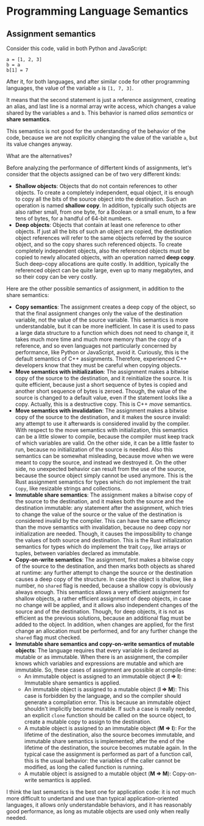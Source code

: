 # Programming Language Semantics

## Assignment semantics

Consider this code, valid in both Python and JavaScript:
```
a = [1, 2, 3]
b = a
b[1] = 7
```
After it, for both languages, and after similar code for other programming languages, the value of the variable `a` is `[1, 7, 3]`.

It means that the second statement is just a reference assignment, creating an alias, and last line is a normal array write access, which changes a value shared by the variables `a` and `b`.
This behavior is named *alias semantics* or **share semantics**.

This semantics is not good for the understanding of the behavior of the code, because we are not explicitly changing the value of the variable `a`, but its value changes anyway.

What are the alternatives?

Before analyzing the performance of differtent kinds of assignments, let's consider that the objects assigned can be of two very different kinds:
* **Shallow objects**: Objects that do not contain references to other objects. To create a completely independent, equal object, it is enough to copy all the bits of the source object into the destination. Such an operation is named **shallow copy**. In addition, typically such objects are also rather small, from one byte, for a Boolean or a small enum, to a few tens of bytes, for a handful of 64-bit numbers.
* **Deep objects**: Objects that contain at least one reference to other objects. If just all the bits of such an object are copied, the destination object references will refer to the same objects referred by the source object, and so the copy shares such referenced objects. To create completely independent objects, also the referenced objects must be copied to newly allocated objects, with an operation named **deep copy**. Such deep-copy allocations are quite costly. In addition, typically the referenced object can be quite large, even up to many megabytes, and so their copy can be very costly.

Here are the other possible semantics of assignment, in addition to the share semantics:

* **Copy semantics**: The assignment creates a deep copy of the object, so that the final assignment changes only the value of the destination variable, not the value of the source variable. This semantics is more understandable, but it can be more inefficient. In case it is used to pass a large data structure to a function which does not need to change it, it takes much more time and much more memory than the copy of a reference, and so even languages not particularly concerned by performance, like Python or JavaScript, avoid it. Curiously, this is the default semantics of C++ assignments. Therefore, experienced C++ developers know that they must be careful when copying objects.
* **Move semantics with initialization**: The assignment makes a bitwise copy of the source to the destination, and it reinitialize the source. It is quite efficient, because just a short sequence of bytes is copied and another short sequence of bytes is zeroed. Though, the value of the source is changed to a default value, even if the statement looks like a copy. Actually, this is a destructive copy. This is C++ _move_ semantics.
* **Move semantics with invalidation**: The assignment makes a bitwise copy of the source to the destination, and it makes the source invalid: any attempt to use it afterwards is considered invalid by the compiler. With respect to the move semantics with initialization, this semantics can be a little slower to compile, because the compiler must keep track of which variables are valid. On the other side, it can be a little faster to run, because no initialization of the source is needed. Also this semantics can be somewhat misleading, because move when we were meant to copy the source, and instead we destroyed it. On the other side, no unexpected behavior can result from the use of the source, because the source object simply cannot be used anymore. This is the Rust assignment semantics for types which do not implement the trait `Copy`, like resizable strings and collections.
* **Immutable share semantics**: The assignment makes a bitwise copy of the source to the destination, and it makes both the source and the destination immutable: any statement after the assignment, which tries to change the value of the source or the value of the destination is considered invalid by the compiler. This can have the same efficiency than the move semantics with invalidation, because no deep copy nor initialization are needed. Though, it causes the impossibility to change the values of both source and destination. This is the Rust initialization semantics for types which do implement the trait `Copy`, like arrays or tuples, between variables declared as immutable.
* **Copy-on-write semantics**: The assignment, first makes a bitwise copy of the source to the destination, and then marks both objects as shared at runtime: any further attempt to change the source or the destination causes a deep copy of the structure. In case the object is shallow, like a number, no `shared` flag is needed, because a shallow copy is obviously always enough. This semantics allows a very efficient assignment for shallow objects, a rather efficient assignment of deep objects, in case no change will be applied, and it allows also independent changes of the source and of the destination. Though, for deep objects, it is not as efficient as the previous solutions, because an additional flag must be added to the object. In addition, when changes are applied, for the first change an allocation must be performed, and for any further change the `shared` flag must checked.
* **Immutable share semantics and copy-on-write semantics of mutable objects**: The language requires that every variable is declared as mutable or as immutable. When there is an assignment, the compiler knows which variables and expressions are mutable and which are immutable. So, these cases of assignment are possible at compile-time:
  * An immutable object is assigned to an immutable object (**I => I**): Immutable share semantics is applied.
  * An immutable object is assigned to a mutable object (**I => M**): This case is forbidden by the language, and so the compiler should generate a compilation error. This is because an immutable object shouldn't implicitly become mutable. If such a case is really needed, an explicit `clone` function should be called on the source object, to create a mutable copy to assign to the destination.
  * A mutable object is assigned to an immutable object (**M => I**): For the lifetime of the destination, also the source becomes immutable, and immutable share semantics is implemented; after the end of the lifetime of the destination, the source becomes mutable again. In the typical case the assignment is performed as part of a function call, this is the usual behavior: the variables of the caller cannot be modified, as long the called function is running.
  * A mutable object is assigned to a mutable object (**M => M**): Copy-on-write semantics is applied.

I think the last semantics is the best one for application code: it is not much more difficult to undertand and use than typical application-oriented languages, it allows only understandable behaviors, and it has reasonably good performance, as long as mutable objects are used only when really needed.
